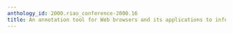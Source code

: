 ```yaml
---
anthology_id: 2000.riao_conference-2000.16
title: An annotation tool for Web browsers and its applications to information retrieval
---
```

